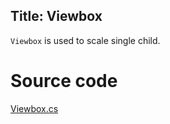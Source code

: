 Title: Viewbox
---
`Viewbox` is used to scale single child.

# Source code
[Viewbox.cs](https://github.com/AvaloniaUI/Avalonia/blob/master/src/Avalonia.Controls/Viewbox.cs)
